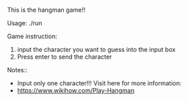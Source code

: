 This is the hangman game!!

Usage: ./run


Game instruction:
1. input the character you want to guess into the input box
2. Press enter to send the character
        
Notes::
- Input only one character!!! 
Visit here for more information:
- https://www.wikihow.com/Play-Hangman